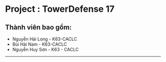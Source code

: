 # Project : TowerDefense 17

## Thành viên bao gồm:
<ul>
    <li> Nguyễn Hải Long  - K63-CACLC</li>
    <li> Bùi Hải Nam - K63-CACLC </li>
    <li> Nguyễn Huy Sơn - K63 - CACLC</li>
</ul>

___